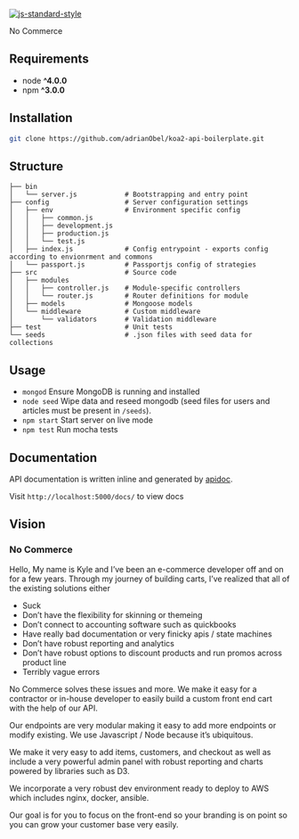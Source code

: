 [![js-standard-style](https://img.shields.io/badge/code%20style-standard-brightgreen.svg)](http://standardjs.com)

No Commerce

## Requirements
* node __^4.0.0__
* npm __^3.0.0__

## Installation
```bash
git clone https://github.com/adrianObel/koa2-api-boilerplate.git
```

## Structure
```
├── bin
│   └── server.js            # Bootstrapping and entry point
├── config                   # Server configuration settings
│   ├── env                  # Environment specific config
│   │   ├── common.js
│   │   ├── development.js
│   │   ├── production.js
│   │   └── test.js
│   ├── index.js             # Config entrypoint - exports config according to envionrment and commons
│   └── passport.js          # Passportjs config of strategies
├── src                      # Source code
│   ├── modules
│   │   ├── controller.js    # Module-specific controllers
│   │   └── router.js        # Router definitions for module
│   ├── models               # Mongoose models
│   └── middleware           # Custom middleware
│       └── validators       # Validation middleware
├── test                     # Unit tests
└── seeds                    # .json files with seed data for collections
```

## Usage
* `mongod` Ensure MongoDB is running and installed
* `node seed` Wipe data and reseed mongodb (seed files for users and articles must be present in `/seeds`).
* `npm start` Start server on live mode
* `npm test` Run mocha tests

## Documentation
API documentation is written inline and generated by [apidoc](http://apidocjs.com/).

Visit `http://localhost:5000/docs/` to view docs

## Vision

### No Commerce

Hello, My name is Kyle and I’ve been an e-commerce developer off and on for a few years. Through my journey of building carts, I’ve realized that all of the existing solutions either

- Suck 
- Don’t have the flexibility for skinning or themeing
- Don’t connect to accounting software such as quickbooks
- Have really bad documentation or very finicky apis / state machines
- Don’t have robust reporting and analytics
- Don’t have robust options to discount products and run promos across product line
- Terribly vague errors 

No Commerce solves these issues and more. We make it easy for a contractor or in-house developer to easily build a custom front end cart with the help of our API.

Our endpoints are very modular making it easy to add more endpoints or modify existing. We use Javascript / Node because it’s ubiquitous. 

We make it very easy to add items, customers, and checkout as well as include a very powerful admin panel with robust reporting and charts powered by libraries such as D3.

We incorporate a very robust dev environment ready to deploy to AWS which includes nginx, docker, ansible.

Our goal is for you to focus on the front-end so your branding is on point so you can grow your customer base very easily. 

